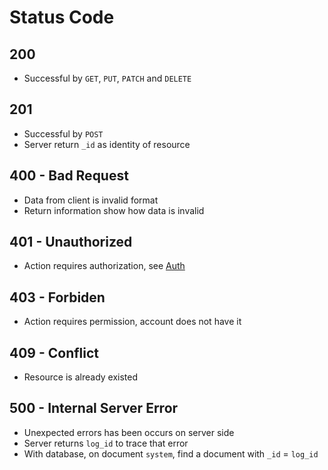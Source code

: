 # Status Code

## 200

* Successful by `GET`, `PUT`, `PATCH` and `DELETE`

## 201

* Successful by `POST`
* Server return `_id` as identity of resource

## 400 - Bad Request

* Data from client is invalid format
* Return information show how data is invalid

## 401 - Unauthorized

* Action requires authorization, see [Auth](api_auth.md)

## 403 - Forbiden

* Action requires permission, account does not have it

## 409 - Conflict

* Resource is already existed

## 500 - Internal Server Error

* Unexpected errors has been occurs on server side
* Server returns `log_id` to trace that error
* With database, on document `system`, find a document with `_id` = `log_id`
